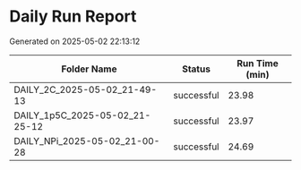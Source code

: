 # Daily Run Report
Generated on 2025-05-02 22:13:12

| Folder Name | Status     | Run Time (min) |
|-------------|------------|----------------|
| DAILY_2C_2025-05-02_21-49-13 | successful | 23.98 |
| DAILY_1p5C_2025-05-02_21-25-12 | successful | 23.97 |
| DAILY_NPi_2025-05-02_21-00-28 | successful | 24.69 |